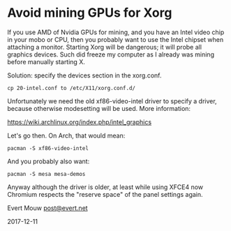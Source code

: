 # Avoid mining GPUs for Xorg

If you use AMD of Nvidia GPUs for mining, and you have an Intel video chip in your mobo or CPU, then you probably want to use the Intel chipset when attaching a monitor. Starting Xorg will be dangerous; it will probe all graphics devices. Such did freeze my computer as I already was mining before manually starting X.

Solution: specify the devices section in the xorg.conf.

	cp 20-intel.conf to /etc/X11/xorg.conf.d/

Unfortunately we need the old xf86-video-intel driver to specify a driver, because otherwise modesetting will be used. More information:

https://wiki.archlinux.org/index.php/intel_graphics

Let's go then. On Arch, that would mean:

	pacman -S xf86-video-intel

And you probably also want:

	pacman -S mesa mesa-demos

Anyway although the driver is older, at least while using XFCE4 now Chromium respects the "reserve space" of the panel settings again.

Evert Mouw <post@evert.net>

2017-12-11


